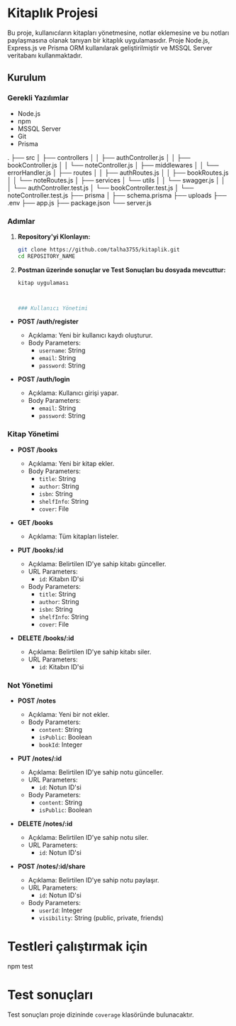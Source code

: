 # Kitaplık Projesi

Bu proje, kullanıcıların kitapları yönetmesine, notlar eklemesine ve bu notları paylaşmasına olanak tanıyan bir kitaplık uygulamasıdır. Proje Node.js, Express.js ve Prisma ORM kullanılarak geliştirilmiştir ve MSSQL Server veritabanı kullanmaktadır.

## Kurulum

### Gerekli Yazılımlar

- Node.js
- npm
- MSSQL Server
- Git
- Prisma

.
├── src
│   ├── controllers
│   │   ├── authController.js
│   │   ├── bookController.js
│   │   └── noteController.js
│   ├── middlewares
│   │   └── errorHandler.js
│   ├── routes
│   │   ├── authRoutes.js
│   │   ├── bookRoutes.js
│   │   └── noteRoutes.js
│   ├── services
│   └── utils
│   │   └── swagger.js
│   │
│   └──  authController.test.js
│   └──  bookController.test.js
│   └──  noteController.test.js
├── prisma
│   ├── schema.prisma
├── uploads
├── .env
├── app.js
├── package.json
└── server.js



### Adımlar

1. **Repository'yi Klonlayın:**
   ```bash
   git clone https://github.com/talha3755/kitaplik.git
   cd REPOSITORY_NAME

2. **Postman üzerinde sonuçlar ve Test Sonuçları bu dosyada mevcuttur:**
   ```bash
   kitap uygulaması



   ### Kullanıcı Yönetimi

- **POST /auth/register**
  - Açıklama: Yeni bir kullanıcı kaydı oluşturur.
  - Body Parameters:
    - `username`: String
    - `email`: String
    - `password`: String

- **POST /auth/login**
  - Açıklama: Kullanıcı girişi yapar.
  - Body Parameters:
    - `email`: String
    - `password`: String

### Kitap Yönetimi

- **POST /books**
  - Açıklama: Yeni bir kitap ekler.
  - Body Parameters:
    - `title`: String
    - `author`: String
    - `isbn`: String
    - `shelfInfo`: String
    - `cover`: File

- **GET /books**
  - Açıklama: Tüm kitapları listeler.

- **PUT /books/:id**
  - Açıklama: Belirtilen ID'ye sahip kitabı günceller.
  - URL Parameters:
    - `id`: Kitabın ID'si
  - Body Parameters:
    - `title`: String
    - `author`: String
    - `isbn`: String
    - `shelfInfo`: String
    - `cover`: File

- **DELETE /books/:id**
  - Açıklama: Belirtilen ID'ye sahip kitabı siler.
  - URL Parameters:
    - `id`: Kitabın ID'si

### Not Yönetimi

- **POST /notes**
  - Açıklama: Yeni bir not ekler.
  - Body Parameters:
    - `content`: String
    - `isPublic`: Boolean
    - `bookId`: Integer

- **PUT /notes/:id**
  - Açıklama: Belirtilen ID'ye sahip notu günceller.
  - URL Parameters:
    - `id`: Notun ID'si
  - Body Parameters:
    - `content`: String
    - `isPublic`: Boolean

- **DELETE /notes/:id**
  - Açıklama: Belirtilen ID'ye sahip notu siler.
  - URL Parameters:
    - `id`: Notun ID'si

- **POST /notes/:id/share**
  - Açıklama: Belirtilen ID'ye sahip notu paylaşır.
  - URL Parameters:
    - `id`: Notun ID'si
  - Body Parameters:
    - `userId`: Integer
    - `visibility`: String (public, private, friends)
   
# Testleri çalıştırmak için
npm test

# Test sonuçları
Test sonuçları proje dizininde `coverage` klasöründe bulunacaktır.


